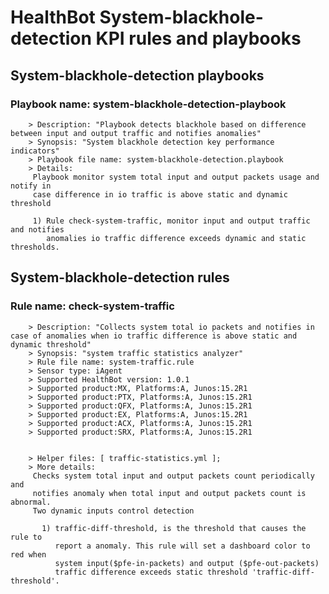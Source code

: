 # HealthBot System-blackhole-detection KPI rules and playbooks

## System-blackhole-detection playbooks
### Playbook name: system-blackhole-detection-playbook 
		> Description: "Playbook detects blackhole based on difference between input and output traffic and notifies anomalies"
		> Synopsis: "System blackhole detection key performance indicators"
		> Playbook file name: system-blackhole-detection.playbook
		> Details:
		 Playbook monitor system total input and output packets usage and notify in
		 case difference in io traffic is above static and dynamic threshold
		
		 1) Rule check-system-traffic, monitor input and output traffic and notifies
		    anomalies io traffic difference exceeds dynamic and static thresholds.

## System-blackhole-detection rules

### Rule name: check-system-traffic 
		> Description: "Collects system total io packets and notifies in case of anomalies when io traffic difference is above static and dynamic threshold"
		> Synopsis: "system traffic statistics analyzer"
		> Rule file name: system-traffic.rule
		> Sensor type: iAgent 
		> Supported HealthBot version: 1.0.1
		> Supported product:MX, Platforms:A, Junos:15.2R1
		> Supported product:PTX, Platforms:A, Junos:15.2R1
		> Supported product:QFX, Platforms:A, Junos:15.2R1
		> Supported product:EX, Platforms:A, Junos:15.2R1
		> Supported product:ACX, Platforms:A, Junos:15.2R1
		> Supported product:SRX, Platforms:A, Junos:15.2R1


		> Helper files: [ traffic-statistics.yml ];
		> More details:
		 Checks system total input and output packets count periodically and
		 notifies anomaly when total input and output packets count is abnormal.
		 Two dynamic inputs control detection
		
		   1) traffic-diff-threshold, is the threshold that causes the rule to
		      report a anomaly. This rule will set a dashboard color to red when
		      system input($pfe-in-packets) and output ($pfe-out-packets)
		      traffic difference exceeds static threshold 'traffic-diff-threshold'.
		
